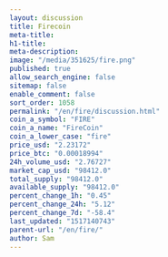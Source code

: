 ```yaml
---
layout: discussion
title: Firecoin
meta-title: 
h1-title: 
meta-description: 
image: "/media/351625/fire.png"
published: true
allow_search_engine: false
sitemap: false
enable_comment: false
sort_order: 1058
permalink: "/en/fire/discussion.html"
coin_a_symbol: "FIRE"
coin_a_name: "FireCoin"
coin_a_lower_case: "fire"
price_usd: "2.23172"
price_btc: "0.00018994"
24h_volume_usd: "2.76727"
market_cap_usd: "98412.0"
total_supply: "98412.0"
available_supply: "98412.0"
percent_change_1h: "0.45"
percent_change_24h: "5.12"
percent_change_7d: "-58.4"
last_updated: "1517140743"
parent-url: "/en/fire/"
author: Sam
---
```


